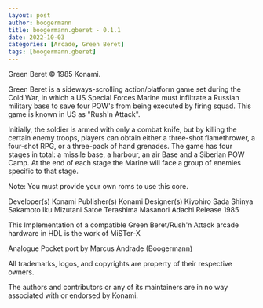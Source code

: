 ```yaml
---
layout: post
author: boogermann
title: boogermann.gberet - 0.1.1
date: 2022-10-03
categories: [Arcade, Green Beret]
tags: [boogermann.gberet]
---
```

Green Beret © 1985 Konami.

Green Beret is a sideways-scrolling action/platform game set during the Cold War, in which a US Special Forces Marine must infiltrate a Russian military base to save four POW's from being executed by firing squad.
This game is known in US as "Rush'n Attack".

Initially, the soldier is armed with only a combat knife, but by killing the certain enemy troops, players can obtain either a three-shot flamethrower, a four-shot RPG, or a three-pack of hand grenades.
The game has four stages in total: a missile base, a harbour, an air Base and a Siberian POW Camp. At the end of each stage the Marine will face a group of enemies specific to that stage.

Note: You must provide your own roms to use this core.

Developer(s)
    Konami
Publisher(s)
    Konami
Designer(s)
    Kiyohiro Sada
    Shinya Sakamoto
    Iku Mizutani
    Satoe Terashima
    Masanori Adachi
Release
    1985

This Implementation of a compatible Green Beret/Rush'n Attack arcade hardware in HDL is the work of MiSTer-X

Analogue Pocket port by Marcus Andrade (Boogermann)

All trademarks, logos, and copyrights are property of their respective owners.

The authors and contributors or any of its maintainers are in no way associated with or endorsed by Konami.

